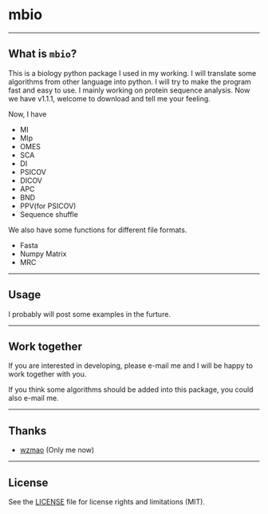 # mbio

----
## What is **`mbio`**?
   This is a biology python package I used in my working. I will translate some algorithms from other language into python. I will try to make the program fast and easy to use. I mainly working on protein sequence analysis.
   Now we have v1.1.1, welcome to download and tell me your feeling.

Now, I have

* MI
* MIp
* OMES
* SCA
* DI
* PSICOV
* DICOV
* APC
* BND
* PPV(for PSICOV)
* Sequence shuffle

We also have some functions for different file formats.

* Fasta
* Numpy Matrix
* MRC

----
## Usage

I probably will post some examples in the furture.

----
## Work together

If you are interested in developing, please e-mail me and I will be happy to work together with you.

If you think some algorithms should be added into this package, you could also e-mail me.

----
## Thanks
* [wzmao](https://github.com/wzmao) (Only me now)

----
## License

See the [LICENSE](LICENSE.rst) file for license rights and limitations (MIT).
